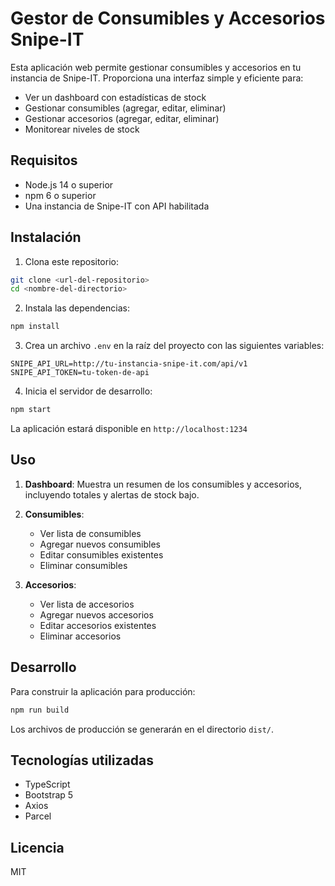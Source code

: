# Gestor de Consumibles y Accesorios Snipe-IT

Esta aplicación web permite gestionar consumibles y accesorios en tu instancia de Snipe-IT. Proporciona una interfaz simple y eficiente para:

- Ver un dashboard con estadísticas de stock
- Gestionar consumibles (agregar, editar, eliminar)
- Gestionar accesorios (agregar, editar, eliminar)
- Monitorear niveles de stock

## Requisitos

- Node.js 14 o superior
- npm 6 o superior
- Una instancia de Snipe-IT con API habilitada

## Instalación

1. Clona este repositorio:
```bash
git clone <url-del-repositorio>
cd <nombre-del-directorio>
```

2. Instala las dependencias:
```bash
npm install
```

3. Crea un archivo `.env` en la raíz del proyecto con las siguientes variables:
```
SNIPE_API_URL=http://tu-instancia-snipe-it.com/api/v1
SNIPE_API_TOKEN=tu-token-de-api
```

4. Inicia el servidor de desarrollo:
```bash
npm start
```

La aplicación estará disponible en `http://localhost:1234`

## Uso

1. **Dashboard**: Muestra un resumen de los consumibles y accesorios, incluyendo totales y alertas de stock bajo.

2. **Consumibles**: 
   - Ver lista de consumibles
   - Agregar nuevos consumibles
   - Editar consumibles existentes
   - Eliminar consumibles

3. **Accesorios**:
   - Ver lista de accesorios
   - Agregar nuevos accesorios
   - Editar accesorios existentes
   - Eliminar accesorios

## Desarrollo

Para construir la aplicación para producción:
```bash
npm run build
```

Los archivos de producción se generarán en el directorio `dist/`.

## Tecnologías utilizadas

- TypeScript
- Bootstrap 5
- Axios
- Parcel

## Licencia

MIT 